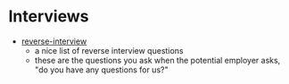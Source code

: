 # Interviews

- [reverse-interview](https://github.com/viraptor/reverse-interview)
  - a nice list of reverse interview questions
  - these are the questions you ask when the potential employer asks, "do you have any questions for us?"